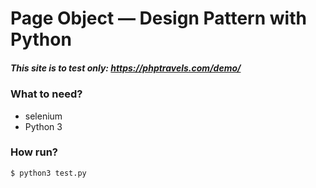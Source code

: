 # Page Object — Design Pattern with Python 

##### This site is to test only: https://phptravels.com/demo/


### What to need?
- selenium
- Python 3
     
### How run?
    $ python3 test.py
